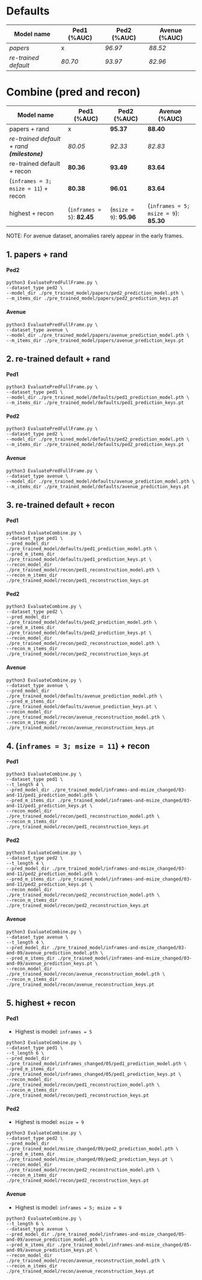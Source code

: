 # Defaults

| Model name             | Ped1 (%AUC) | Ped2 (%AUC) | Avenue (%AUC) |
| ---------------------- | ----------- | ----------- | ------------- |
| <i> papers             | x           | <i> 96.97   | <i>88.52      |
| <i> re-trained default | <i>80.70    | <i> 93.97   | <i>82.96      |

# Combine (pred and recon)

| Model name                                   | Ped1 (%AUC)                 | Ped2 (%AUC)              | Avenue (%AUC)                          |
| -------------------------------------------- | --------------------------- | ------------------------ | -------------------------------------- |
| papers + rand                                | x                           | <b> 95.37                | <b> 88.40                              |
| <i> re-trained default + rand <b>(milestone) | <i> 80.05                   | <i> 92.33                | <i> 82.83                              |
| re-trained default + recon                   | <b> 80.36                   | <b> 93.49                | <b> 83.64                              |
| (`inframes = 3; msize = 11`) + recon         | <b> 80.38                   | <b> 96.01                | <b> 83.64                              |
| highest + recon                              | (`inframes = 5`): <b> 82.45 | (`msize = 9`): <b> 95.96 | (`inframes = 5; msize = 9`): <b> 85.30 |

NOTE: For avenue dataset, anomalies rarely appear in the early frames.

## 1. papers + rand

#### Ped2

```
python3 EvaluatePredFullFrame.py \
--dataset_type ped2 \
--model_dir ./pre_trained_model/papers/ped2_prediction_model.pth \
--m_items_dir ./pre_trained_model/papers/ped2_prediction_keys.pt
```

#### Avenue

```
python3 EvaluatePredFullFrame.py \
--dataset_type avenue \
--model_dir ./pre_trained_model/papers/avenue_prediction_model.pth \
--m_items_dir ./pre_trained_model/papers/avenue_prediction_keys.pt
```

## 2. re-trained default + rand

#### Ped1

```
python3 EvaluatePredFullFrame.py \
--dataset_type ped1 \
--model_dir ./pre_trained_model/defaults/ped1_prediction_model.pth \
--m_items_dir ./pre_trained_model/defaults/ped1_prediction_keys.pt
```

#### Ped2

```
python3 EvaluatePredFullFrame.py \
--dataset_type ped2 \
--model_dir ./pre_trained_model/defaults/ped2_prediction_model.pth \
--m_items_dir ./pre_trained_model/defaults/ped2_prediction_keys.pt
```

#### Avenue

```
python3 EvaluatePredFullFrame.py \
--dataset_type avenue \
--model_dir ./pre_trained_model/defaults/avenue_prediction_model.pth \
--m_items_dir ./pre_trained_model/defaults/avenue_prediction_keys.pt
```

## 3. re-trained default + recon

#### Ped1

```
python3 EvaluateCombine.py \
--dataset_type ped1 \
--pred_model_dir ./pre_trained_model/defaults/ped1_prediction_model.pth \
--pred_m_items_dir ./pre_trained_model/defaults/ped1_prediction_keys.pt \
--recon_model_dir ./pre_trained_model/recon/ped1_reconstruction_model.pth \
--recon_m_items_dir ./pre_trained_model/recon/ped1_reconstruction_keys.pt
```

#### Ped2

```
python3 EvaluateCombine.py \
--dataset_type ped2 \
--pred_model_dir ./pre_trained_model/defaults/ped2_prediction_model.pth \
--pred_m_items_dir ./pre_trained_model/defaults/ped2_prediction_keys.pt \
--recon_model_dir ./pre_trained_model/recon/ped2_reconstruction_model.pth \
--recon_m_items_dir ./pre_trained_model/recon/ped2_reconstruction_keys.pt
```

#### Avenue

```
python3 EvaluateCombine.py \
--dataset_type avenue \
--pred_model_dir ./pre_trained_model/defaults/avenue_prediction_model.pth \
--pred_m_items_dir ./pre_trained_model/defaults/avenue_prediction_keys.pt \
--recon_model_dir ./pre_trained_model/recon/avenue_reconstruction_model.pth \
--recon_m_items_dir ./pre_trained_model/recon/avenue_reconstruction_keys.pt
```

## 4. (`inframes = 3; msize = 11`) + recon

#### Ped1

```
python3 EvaluateCombine.py \
--dataset_type ped1 \
--t_length 4 \
--pred_model_dir ./pre_trained_model/inframes-and-msize_changed/03-and-11/ped1_prediction_model.pth \
--pred_m_items_dir ./pre_trained_model/inframes-and-msize_changed/03-and-11/ped1_prediction_keys.pt \
--recon_model_dir ./pre_trained_model/recon/ped1_reconstruction_model.pth \
--recon_m_items_dir ./pre_trained_model/recon/ped1_reconstruction_keys.pt
```

#### Ped2

```
python3 EvaluateCombine.py \
--dataset_type ped2 \
--t_length 4 \
--pred_model_dir ./pre_trained_model/inframes-and-msize_changed/03-and-11/ped2_prediction_model.pth \
--pred_m_items_dir ./pre_trained_model/inframes-and-msize_changed/03-and-11/ped2_prediction_keys.pt \
--recon_model_dir ./pre_trained_model/recon/ped2_reconstruction_model.pth \
--recon_m_items_dir ./pre_trained_model/recon/ped2_reconstruction_keys.pt
```

#### Avenue

```
python3 EvaluateCombine.py \
--dataset_type avenue \
--t_length 4 \
--pred_model_dir ./pre_trained_model/inframes-and-msize_changed/03-and-09/avenue_prediction_model.pth \
--pred_m_items_dir ./pre_trained_model/inframes-and-msize_changed/03-and-09/avenue_prediction_keys.pt \
--recon_model_dir ./pre_trained_model/recon/avenue_reconstruction_model.pth \
--recon_m_items_dir ./pre_trained_model/recon/avenue_reconstruction_keys.pt
```

## 5. highest + recon

#### Ped1

-   Highest is model: `inframes = 5`

```
python3 EvaluateCombine.py \
--dataset_type ped1 \
--t_length 6 \
--pred_model_dir ./pre_trained_model/inframes_changed/05/ped1_prediction_model.pth \
--pred_m_items_dir ./pre_trained_model/inframes_changed/05/ped1_prediction_keys.pt \
--recon_model_dir ./pre_trained_model/recon/ped1_reconstruction_model.pth \
--recon_m_items_dir ./pre_trained_model/recon/ped1_reconstruction_keys.pt
```

#### Ped2

-   Highest is model: `msize = 9`

```
python3 EvaluateCombine.py \
--dataset_type ped2 \
--pred_model_dir ./pre_trained_model/msize_changed/09/ped2_prediction_model.pth \
--pred_m_items_dir ./pre_trained_model/msize_changed/09/ped2_prediction_keys.pt \
--recon_model_dir ./pre_trained_model/recon/ped2_reconstruction_model.pth \
--recon_m_items_dir ./pre_trained_model/recon/ped2_reconstruction_keys.pt
```

#### Avenue

-   Highest is model: `inframes = 5; msize = 9`

```
python3 EvaluateCombine.py \
--t_length 6 \
--dataset_type avenue \
--pred_model_dir ./pre_trained_model/inframes-and-msize_changed/05-and-09/avenue_prediction_model.pth \
--pred_m_items_dir ./pre_trained_model/inframes-and-msize_changed/05-and-09/avenue_prediction_keys.pt \
--recon_model_dir ./pre_trained_model/recon/avenue_reconstruction_model.pth \
--recon_m_items_dir ./pre_trained_model/recon/avenue_reconstruction_keys.pt
```
